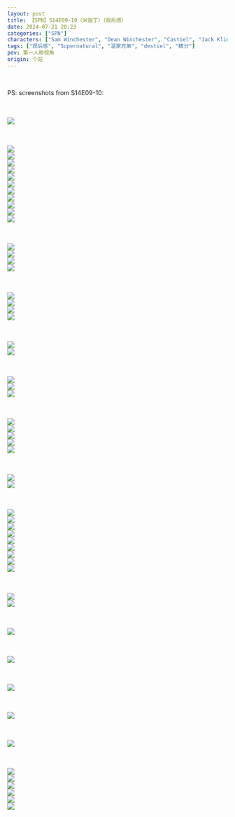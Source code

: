```yaml
---
layout: post
title: 【SPN】S14E09-10（米迦丁）（观后感）
date: 2024-07-21 20:23
categories: ["SPN"]
characters: ["Sam Winchester", "Dean Winchester", "Castiel", "Jack Kline"]
tags: ["观后感", "Supernatural", "温家兄弟", "destiel", "精分"]
pov: 第一人称视角
origin: 个站
---
```


<br>

PS: screenshots from S14E09-10:

<br><br>
![](https://raw.githubusercontent.com/junesirius/junesirius.github.io/master/assets/images/SPN/S14/2024-07-20-SPM-1409-1.jpg)
<br>

<br><br>
![](https://raw.githubusercontent.com/junesirius/junesirius.github.io/master/assets/images/SPN/S14/2024-07-20-SPM-1409-2.jpg)
<br>
![](https://raw.githubusercontent.com/junesirius/junesirius.github.io/master/assets/images/SPN/S14/2024-07-20-SPM-1409-3.jpg)
<br>
![](https://raw.githubusercontent.com/junesirius/junesirius.github.io/master/assets/images/SPN/S14/2024-07-20-SPM-1409-4.jpg)
<br>
![](https://raw.githubusercontent.com/junesirius/junesirius.github.io/master/assets/images/SPN/S14/2024-07-20-SPM-1409-5.jpg)
<br>
![](https://raw.githubusercontent.com/junesirius/junesirius.github.io/master/assets/images/SPN/S14/2024-07-20-SPM-1409-6.jpg)
<br>
![](https://raw.githubusercontent.com/junesirius/junesirius.github.io/master/assets/images/SPN/S14/2024-07-20-SPM-1409-7.jpg)
<br>
![](https://raw.githubusercontent.com/junesirius/junesirius.github.io/master/assets/images/SPN/S14/2024-07-20-SPM-1409-8.jpg)
<br>
![](https://raw.githubusercontent.com/junesirius/junesirius.github.io/master/assets/images/SPN/S14/2024-07-20-SPM-1409-9.jpg)
<br>
![](https://raw.githubusercontent.com/junesirius/junesirius.github.io/master/assets/images/SPN/S14/2024-07-20-SPM-1409-10.jpg)
<br>
![](https://raw.githubusercontent.com/junesirius/junesirius.github.io/master/assets/images/SPN/S14/2024-07-20-SPM-1409-11.jpg)
<br>
![](https://raw.githubusercontent.com/junesirius/junesirius.github.io/master/assets/images/SPN/S14/2024-07-20-SPM-1409-12.jpg)
<br>

<br><br>
![](https://raw.githubusercontent.com/junesirius/junesirius.github.io/master/assets/images/SPN/S14/2024-07-20-SPM-1409-13.jpg)
<br>
![](https://raw.githubusercontent.com/junesirius/junesirius.github.io/master/assets/images/SPN/S14/2024-07-20-SPM-1409-14.jpg)
<br>
![](https://raw.githubusercontent.com/junesirius/junesirius.github.io/master/assets/images/SPN/S14/2024-07-20-SPM-1409-15.jpg)
<br>
![](https://raw.githubusercontent.com/junesirius/junesirius.github.io/master/assets/images/SPN/S14/2024-07-20-SPM-1409-16.jpg)
<br>

<br><br>
![](https://raw.githubusercontent.com/junesirius/junesirius.github.io/master/assets/images/SPN/S14/2024-07-20-SPM-1409-17.jpg)
<br>
![](https://raw.githubusercontent.com/junesirius/junesirius.github.io/master/assets/images/SPN/S14/2024-07-20-SPM-1409-18.jpg)
<br>
![](https://raw.githubusercontent.com/junesirius/junesirius.github.io/master/assets/images/SPN/S14/2024-07-20-SPM-1409-19.jpg)
<br>
![](https://raw.githubusercontent.com/junesirius/junesirius.github.io/master/assets/images/SPN/S14/2024-07-20-SPM-1409-20.jpg)
<br>

<br><br>
![](https://raw.githubusercontent.com/junesirius/junesirius.github.io/master/assets/images/SPN/S14/2024-07-20-SPM-1409-21.jpg)
<br>
![](https://raw.githubusercontent.com/junesirius/junesirius.github.io/master/assets/images/SPN/S14/2024-07-20-SPM-1409-22.jpg)
<br>

<br><br>
![](https://raw.githubusercontent.com/junesirius/junesirius.github.io/master/assets/images/SPN/S14/2024-07-20-SPM-1409-23.jpg)
<br>
![](https://raw.githubusercontent.com/junesirius/junesirius.github.io/master/assets/images/SPN/S14/2024-07-20-SPM-1409-24.jpg)
<br>
![](https://raw.githubusercontent.com/junesirius/junesirius.github.io/master/assets/images/SPN/S14/2024-07-20-SPM-1409-25.jpg)
<br>

<br><br>
![](https://raw.githubusercontent.com/junesirius/junesirius.github.io/master/assets/images/SPN/S14/2024-07-20-SPM-1409-26.jpg)
<br>
![](https://raw.githubusercontent.com/junesirius/junesirius.github.io/master/assets/images/SPN/S14/2024-07-20-SPM-1409-27.jpg)
<br>
![](https://raw.githubusercontent.com/junesirius/junesirius.github.io/master/assets/images/SPN/S14/2024-07-20-SPM-1409-28.jpg)
<br>
![](https://raw.githubusercontent.com/junesirius/junesirius.github.io/master/assets/images/SPN/S14/2024-07-21-SPN-1410-1.jpg)
<br>
![](https://raw.githubusercontent.com/junesirius/junesirius.github.io/master/assets/images/SPN/S14/2024-07-21-SPN-1410-2.jpg)
<br>

<br><br>
![](https://raw.githubusercontent.com/junesirius/junesirius.github.io/master/assets/images/SPN/S14/2024-07-21-SPN-1410-3.jpg)
<br>
![](https://raw.githubusercontent.com/junesirius/junesirius.github.io/master/assets/images/SPN/S14/2024-07-21-SPN-1410-4.jpg)
<br>

<br><br>
![](https://raw.githubusercontent.com/junesirius/junesirius.github.io/master/assets/images/SPN/S14/2024-07-21-SPN-1410-5.jpg)
<br>
![](https://raw.githubusercontent.com/junesirius/junesirius.github.io/master/assets/images/SPN/S14/2024-07-21-SPN-1410-6.jpg)
<br>
![](https://raw.githubusercontent.com/junesirius/junesirius.github.io/master/assets/images/SPN/S14/2024-07-21-SPN-1410-7.jpg)
<br>
![](https://raw.githubusercontent.com/junesirius/junesirius.github.io/master/assets/images/SPN/S14/2024-07-21-SPN-1410-8.jpg)
<br>
![](https://raw.githubusercontent.com/junesirius/junesirius.github.io/master/assets/images/SPN/S14/2024-07-21-SPN-1410-9.jpg)
<br>
![](https://raw.githubusercontent.com/junesirius/junesirius.github.io/master/assets/images/SPN/S14/2024-07-21-SPN-1410-10.jpg)
<br>
![](https://raw.githubusercontent.com/junesirius/junesirius.github.io/master/assets/images/SPN/S14/2024-07-21-SPN-1410-11.jpg)
<br>
![](https://raw.githubusercontent.com/junesirius/junesirius.github.io/master/assets/images/SPN/S14/2024-07-21-SPN-1410-12.jpg)
<br>
![](https://raw.githubusercontent.com/junesirius/junesirius.github.io/master/assets/images/SPN/S14/2024-07-21-SPN-1410-13.jpg)
<br>

<br><br>
![](https://raw.githubusercontent.com/junesirius/junesirius.github.io/master/assets/images/SPN/S14/2024-07-21-SPN-1410-14.jpg)
<br>
![](https://raw.githubusercontent.com/junesirius/junesirius.github.io/master/assets/images/SPN/S14/2024-07-21-SPN-1410-15.jpg)
<br>

<br><br>
![](https://raw.githubusercontent.com/junesirius/junesirius.github.io/master/assets/images/SPN/S14/2024-07-21-SPN-1410-16.jpg)
<br>

<br><br>
![](https://raw.githubusercontent.com/junesirius/junesirius.github.io/master/assets/images/SPN/S14/2024-07-21-SPN-1410-17.jpg)
<br>

<br><br>
![](https://raw.githubusercontent.com/junesirius/junesirius.github.io/master/assets/images/SPN/S14/2024-07-21-SPN-1410-18.jpg)
<br>

<br><br>
![](https://raw.githubusercontent.com/junesirius/junesirius.github.io/master/assets/images/SPN/S14/2024-07-21-SPN-1410-19.jpg)
<br>

<br><br>
![](https://raw.githubusercontent.com/junesirius/junesirius.github.io/master/assets/images/SPN/S14/2024-07-21-SPN-1410-20.jpg)
<br>

<br><br>
![](https://raw.githubusercontent.com/junesirius/junesirius.github.io/master/assets/images/SPN/S14/2024-07-21-SPN-1410-21.jpg)
<br>
![](https://raw.githubusercontent.com/junesirius/junesirius.github.io/master/assets/images/SPN/S14/2024-07-21-SPN-1410-22.jpg)
<br>
![](https://raw.githubusercontent.com/junesirius/junesirius.github.io/master/assets/images/SPN/S14/2024-07-21-SPN-1410-23.jpg)
<br>
![](https://raw.githubusercontent.com/junesirius/junesirius.github.io/master/assets/images/SPN/S14/2024-07-21-SPN-1410-24.jpg)
<br>
![](https://raw.githubusercontent.com/junesirius/junesirius.github.io/master/assets/images/SPN/S14/2024-07-21-SPN-1410-25.jpg)
<br>
![](https://raw.githubusercontent.com/junesirius/junesirius.github.io/master/assets/images/SPN/S14/2024-07-21-SPN-1410-26.jpg)
<br>
